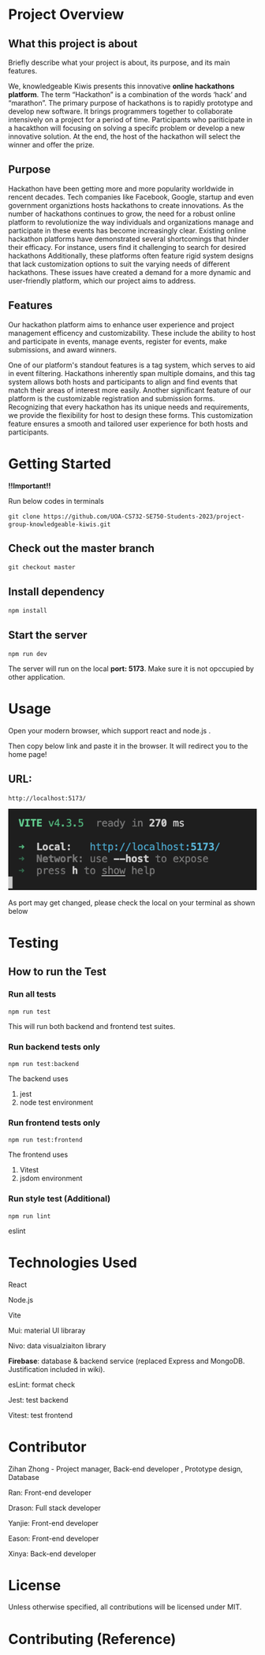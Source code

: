 # Project Overview

## What this project is about

Briefly describe what your project is about, its purpose, and its main features.

We, knowledgeable Kiwis presents this innovative **online hackathons platform**. The term “Hackathon” is a combination of the words ‘hack’ and “marathon”. The primary purpose of hackathons is to rapidly prototype and develop new software. It brings programmers together to collaborate intensively on a project for a period of time. Participants who pariticipate in a hacakthon will focusing on solving a specifc problem or develop a new innovative solution. At the end, the host of the hackathon will select the winner and offer the prize. 

## Purpose

Hackathon have been getting more and more popularity worldwide in rencent decades. Tech companies like Facebook, Google, startup and even government organiztions hosts hackathons to create innovations. As the number of hackathons continues to grow, the need for a robust online platform to revolutionize the way individuals and organizations manage and participate in these events has become increasingly clear. Existing online hackathon platforms have demonstrated several shortcomings that hinder their efficacy. For instance, users find it challenging to search for desired hackathons Additionally, these platforms often feature rigid system designs that lack customization options to suit the varying needs of different hackathons. These issues have created a demand for a more dynamic and user-friendly platform, which our project aims to address.

## Features

Our hackathon platform aims to enhance user experience and project management efficency and customizability. These include the ability to host and participate in events, manage events, register for events, make submissions, and award winners.

One of our platform's standout features is a tag system, which serves to aid in event filtering. Hackathons inherently span multiple domains, and this tag system allows both hosts and participants to align and find events that match their areas of interest more easily. Another significant feature of our platform is the customizable registration and submission forms. Recognizing that every hackathon has its unique needs and requirements, we provide the flexibility for host to design these forms. This customization feature ensures a smooth and tailored user experience for both hosts and participants.

# Getting Started

**!!Important!!**

Run below codes in terminals

```
git clone https://github.com/UOA-CS732-SE750-Students-2023/project-group-knowledgeable-kiwis.git
```

## Check out the master branch

```
git checkout master
```

## Install dependency

```
npm install
```

## Start the server

```
npm run dev
```

The server will run on the local **port: 5173**. Make sure it is not opccupied by other application. 

# Usage

Open your modern browser, which support react and node.js . 

Then copy below link and paste it in the browser. It will redirect you to the home page!

## URL:

```
http://localhost:5173/
```

![local](./src/Icons/local.png)

As port may get changed, please check the local on your terminal as shown below



# Testing

## How to run the Test

### Run all tests

```
npm run test
```

This will run both backend and frontend test suites.

### Run backend tests only

```
npm run test:backend
```

The backend uses 

1. jest
2. node test environment

### Run frontend tests only

```
npm run test:frontend
```

The frontend uses

1. Vitest
2. jsdom environment

### Run style test (Additional)

```
npm run lint
```

eslint 

# Technologies Used

React

Node.js

Vite

Mui: material UI libraray

Nivo: data visualziaiton library

**Firebase**: database & backend service (replaced Express and MongoDB. Justification included in wiki).  

esLint: format check

Jest: test backend

Vitest: test frontend

# Contributor

Zihan Zhong - Project manager, Back-end developer , Prototype design, Database

Ran: Front-end developer

Drason: Full stack developer

Yanjie: Front-end developer

Eason: Front-end developer

Xinya: Back-end developer

# License

Unless otherwise specified, all contributions will be licensed under MIT. 



# Contributing (Reference)

<script src="https://gist.github.com/briandk/3d2e8b3ec8daf5a27a62.js"></script>